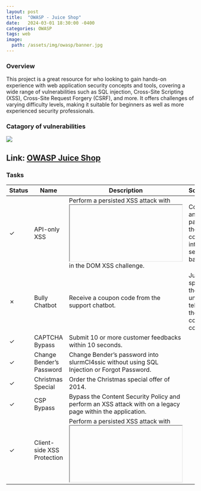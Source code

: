 ```yaml
---
layout: post
title:  "OWASP - Juice Shop"
date:   2024-03-01 18:30:00 -0400
categories: OWASP
tags: web 
image:
  path: /assets/img/owasp/banner.jpg
---
```


### Overview
This project is a great resource for who looking to gain hands-on experience with web application security concepts and tools, covering a wide range of vulnerabilities such as SQL injection, Cross-Site Scripting (XSS), Cross-Site Request Forgery (CSRF), and more. It offers challenges of varying difficulty levels, making it suitable for beginners as well as more experienced security professionals.

### Catagory of vulnerabilities
![](./assets/img/owasp/OWASP-categories.png)

## Link: [OWASP Juice Shop](https://juice-shop-production-fbc0.up.railway.app/#/score-board)

### Tasks

| Status | Name                          | Description                                                                                       | Solution                |
|----------|-------------------------------|---------------------------------------------------------------------------------------------------|-----------------------------------------|
| ✓       | API-only XSS                  | Perform a persisted XSS attack with <iframe src="javascript:alert(xss)"> without using the frontend application at all. | 
| ✓       | Access Log                    | Gain access to any access log file of the server.                                               |  |
| ✓       | Admin Registration             | Register as a user with administrator privileges.                                               |  |
| ✗       | Admin Section                 | Access the administration section of the store.                                                 | just like `Score Board` |
| ✓       | Allowlist Bypass              | Enforce a redirect to a page you are not supposed to redirect to.                               |  |
| ✓       | Arbitrary File Write          | Overwrite the Legal Information file.                                                            |  |
| ✓       | Bjoern’s Favorite Pet         | Reset the password of Bjoern’s OWASP account via the Forgot Password mechanism with the truthful answer to his security question. |  
| ✓       | Blockchain Hype               | Learn about the Token Sale before its official announcement.                                     |  
| ✓       | Blocked RCE DoS               | Perform a Remote Code Execution that would keep a less hardened application busy forever.        |  
| ✗       | Bonus Payload                 | Use the bonus payload <iframe width="100%" height="166" scrolling="no" frameborder="no" allow="autoplay" src="https://w.soundcloud.com/player/?url=https%3A//api.soundcloud.com/tracks/771984076&color=%23ff5500&auto_play=true&hide_related=false&show_comments=true&show_user=true&show_reposts=false&show_teaser=true"></iframe> in the DOM XSS challenge. | Copy and paste the code into search bar       |
| ✗       | Bully Chatbot                 | Receive a coupon code from the support chatbot.                                                 | Just spam the chat until it tells you the coupon code :laughing: |
| ✓       | CAPTCHA Bypass                | Submit 10 or more customer feedbacks within 10 seconds.                                         |  
| ✓       | Change Bender’s Password      | Change Bender’s password into slurmCl4ssic without using SQL Injection or Forgot Password.      |  
| ✓       | Christmas Special             | Order the Christmas special offer of 2014.                                                      |  
| ✓       | CSP Bypass                   | Bypass the Content Security Policy and perform an XSS attack with <script>alert(xss)</script> on a legacy page within the application. |  
| ✓       | Client-side XSS Protection    | Perform a persisted XSS attack with <iframe src="javascript:alert(xss)"> bypassing a client-side security mechanism. |  
| ✗       | Confidential Document         | Access a confidential document.                                                                    |  Visit `About Us` page and we will see a link to `/ftp` |
| ✓       | Cross-Site Imaging            | Stick cute cross-domain kittens all over our delivery boxes.                                      |  
| ✓       | CSRF                          | Change the name of a user by performing Cross-Site Request Forgery from another origin.           | 
| ✗       | DOM XSS                      | Perform a DOM XSS attack with <iframe src="javascript:alert(xss)">.                             | Copy and paste the code into search bar |
| ✓       | Database Schema               | Exfiltrate the entire DB schema definition via SQL Injection.                                     |  
| ✓       | Deluxe Fraud                  | Obtain a Deluxe Membership without paying for it.                                               |  
| ✓       | Deprecated Interface          | Use a deprecated B2B interface that was not properly shut down.                                   |
| ✓       | Easter Egg                   | Find the hidden easter egg.                                                                        |
| ✓       | Email Leak                   | Perform an unwanted information disclosure by accessing data cross-domain.                        |
| ✗       | Empty User Registration       | Register a user with an empty email and password.                                                | Just like `DRY` |
| ✓       | Ephemeral Accountant          | Log in with the (non-existing) accountant acc0unt4nt@juice-sh.op without ever registering that user. |
| ✗       | Error Handling                | Provoke an error that is neither very gracefully nor consistently handled.                        | In the login page, input some special characters like `* -- #`|
| ✓       | Expired Coupon                | Successfully redeem an expired campaign coupon code.                                              |
| ✗       | Exposed Metrics               | Find the endpoint that serves usage data to be scraped by a popular monitoring system. [popular monitoring system](https://github.com/prometheus/prometheus)            | Visit the document page in description and we will see the example link `/metrics`
| ✓       | Extra Language                | Retrieve the language file that never made it into production.                                    |
| ✗       | Five-Star Feedback            | Get rid of all 5-star customer feedback.                                                          | Visit `administrator` page and remove 5 stars comment |
| ✓       | Forged Coupon                 | Forge a coupon code that gives you a discount of at least 80%.                                   |
| ✓       | Forged Feedback               | Post some feedback in another user’s name.                                                       |
| ✓       | Forged Review                 | Post a product review as another user or edit any user’s existing review.                        |
| ✓       | Forged Signed JWT             | Forge an almost properly RSA-signed JWT token that impersonates the (non-existing) user rsa_lord@juice-sh.op. |
| ✓       | Forgotten Developer Backup     | Access a developer’s forgotten backup file.                                                      |
| ✓       | Forgotten Sales Backup        | Access a salesman’s forgotten backup file.                                                        |
| ✓       | Frontend Typosquatting       | Inform the shop about a typosquatting imposter that dug itself deep into the frontend. (Mention the exact name of the culprit) |
| ✓       | GDPR Data Erasure             | Log in with Chris' erased user account.                                                           |
| ✓       | GDPR Data Theft               | Steal someone else’s personal data without using Injection.                                       |
| ✓       | HTTP-Header XSS              | Perform a persisted XSS attack with <iframe src="javascript:alert(xss)"> through an HTTP header. |
| ✓       | Imaginary Challenge           | Solve challenge #999. Unfortunately, this challenge does not exist.                              |
| ✓       | Kill Chatbot                  | Permanently disable the support chatbot so that it can no longer answer customer queries.        |
| ✓       | Leaked Access Logs            | Dumpster dive the Internet for a leaked password and log in to the original user account it belongs to. (Creating a new account with the same password does not qualify as a solution.) |
| ✓       | Leaked Unsafe Product         | Identify an unsafe product that was removed from the shop and inform the shop which ingredients are dangerous. |
| ✓       | Legacy Typosquatting          | Inform the shop about a typosquatting trick it has been a victim of at least in v6.2.0-SNAPSHOT. (Mention the exact name of the culprit) |
| ✓       | Local File Read               | Gain read access to an arbitrary local file on the web server.                                   |
| ✗       | Login Admin                   | Log in with the administrator’s user account.                                                    | `' OR '1'='1'-- `|
| ✗       | Login Amy                     | Log in with Amy’s original user credentials. (This could take 93.83 billion trillion trillion centuries to brute force, but luckily she did not read the "One Important Final Note") | After reading [Hint](https://pwning.owasp-juice.shop/companion-guide/latest/part2/sensitive-data-exposure.html#_log_in_with_amys_original_user_credentials), we know that her husband's name is `Kif` and search `One Important Final Note` we will see `Password Pading`. Copy the dot with her husband's name, and replace vowel with 1 |
| ✗       | Login Bender                  | Log in with Bender’s user account.                                                                | `email'--` |
| ✓       | Login Bjoern                  | Log in with Bjoern’s Gmail account without previously changing his password, applying SQL Injection, or hacking his Google account. |
| ✗       | Login Jim                     | Log in with Jim’s user account.                                                                    | `email'--` |
| ✗       | Login MC SafeSearch           | Log in with MC SafeSearch’s original user credentials without applying SQL Injection or any other bypass. | After listening to his song, we know that his password is `Mr. Noodles` and change some o to 0 |
| ✓       | Login Support Team            | Log in with the support team’s original user credentials without applying SQL Injection or any other bypass. |
| ✓       | Manipulate Basket             | Put an additional product into another user’s shopping basket.                                    |
| ✗       | Mass Dispel                   | Close multiple "Challenge solved"-notifications in one go.                                        | Press `Shift` and click `X` button |
| ✗       | Meta Geo Stalking             | Determine the answer to John’s security question by looking at an upload of him to the Photo Wall and use it to reset his password via the Forgot Password mechanism. | Download the `Hiking` image and use `Exiftool` to get `GPS Position` |
| ✓       | Mint the Honey Pot            | Mint the Honey Pot NFT by gathering BEEs from the bee haven.                                     |
| ✓       | Misplaced Signature File      | Access a misplaced SIEM signature file.                                                           |
| ✗       | Missing Encoding              | Retrieve the photo of Bjoern’s cat in "melee combat-mode".                                       | Using `Cyber chef` we will see the URL encoding of the img link or just replace `#` with `#23`
| ✓       | Multiple Likes                | Like any review at least three times as the same user.                                           |
| ✓       | Nested Easter Egg             | Apply some advanced cryptanalysis to find the real easter egg.                                    |
| ✗       | NFT Takeover                  | Take over the wallet containing our official Soul Bound Token (NFT).                              | Visit `About Us` and scroll down `Comment` section, we will notice 1 user with comment `NFT`, visit [Bip39](https://iancoleman.io/bip39/) to get your private key |
| ✓       | NoSQL DoS                     | Let the server sleep for some time. (It has done more than enough hard work for you)              |
| ✓       | NoSQL Exfiltration            | All your orders are belong to us! Even the ones which don’t!                                     |
| ✓       | NoSQL Manipulation            | Update multiple product reviews at the same time.                                                |
| ✓       | Outdated Allowlist            | Let us redirect you to one of our crypto currency addresses which are not promoted any longer.    |
| ✗       | Password Strength             | Log in with the administrator’s user credentials without previously changing them or applying SQL Injection. | Using `FUZZ` to brufe force with `default-passwords.txt` wordlist |
| ✓       | Payback Time                  | Place an order that makes you rich.                                                                |
| ✓       | Poison Null Byte              | Bypass a security control with a Poison Null Byte to access a file not meant for your eyes.      |
| ✓       | Premium Paywall               | Unlock Premium Challenge to access exclusive content.                                             |
| ✗       | Privacy Policy                | Read our privacy policy.                                                                           | After login as `Admin` using basic SQL Injection, use can browse to `Privacy Policy` to complete the task|
| ✓       | Privacy Policy Inspection      | Prove that you actually read our privacy policy.                                                  |
| ✓       | Product Tampering             | Change the href of the link within the OWASP SSL Advanced Forensic Tool (O-Saft) product description into https://owasp.slack.com. |
| ✗       | Reflected XSS                 | Perform a reflected XSS attack with <iframe src="javascript:alert(`xss)">.                       | Visit `Order History` and `Tracking`, replace id value with malicious string | 
| ✗       | Repetitive Registration        | Follow the DRY principle while registering a user.                                               | Using `Burp Suite` to inspect and change `PasswordRepeat` to empty |
| ✓       | Reset Bender’s Password       | Reset Bender’s password via the Forgot Password mechanism with the truthful answer to his security question. |
| ✓       | Reset Bjoern’s Password       | Reset the password of Bjoern’s internal account via the Forgot Password mechanism with the truthful answer to his security question. |
| ✓       | Reset Jim’s Password          | Reset Jim’s password via the Forgot Password mechanism with the truthful answer to his security question. |
| ✓       | Reset Morty’s Password        | Reset Morty’s password via the Forgot Password mechanism with his obfuscated answer to his security question. |
| ✓       | Reset Uvogin’s Password       | Reset Uvogin’s password via the Forgot Password mechanism with the original answer to his security question. |
| ✓       | Retrieve Blueprint            | Deprive the shop of earnings by downloading the blueprint for one of its products.                |
| ✓       | SSRF                          | Request a hidden resource on server through server.                                              |
| ✓       | SSTi                          | Infect the server with juicy malware by abusing arbitrary command execution.                       |
| ✗       | Score Board                   | Find the carefully hidden 'Score Board' page.                                                    | `F12` to inspect the web, on `Sources` group click on `main.js` file and search for `Score Board`|
| ✓       | Security Policy               | Behave like any "white hat" should before getting into the action.                               |
| ✓       | Server-side XSS Protection    | Perform a persisted XSS attack with <iframe src="javascript:alert(xss)"> bypassing a server-side security mechanism. |
| ✓       | Steganography                 | Rat out a notorious character hiding in plain sight in the shop. (Mention the exact name of the character) |
| ✓       | Successful RCE DoS            | Perform a Remote Code Execution that occupies the server for a while without using infinite loops. |
| ✓       | Supply Chain Attack           | Inform the development team about a danger to some of their credentials. (Send them the URL of the original report or an assigned CVE or another identifier of this vulnerability) |
| ✓       | Two Factor Authentication      | Solve the 2FA challenge for user "wurstbrot". (Disabling, bypassing or overwriting his 2FA settings does not count as a solution) |
| ✓       | Unsigned JWT                  | Forge an essentially unsigned JWT token that impersonates the (non-existing) user jwtn3d@juice-sh.op. |
| ✓       | Upload Size                   | Upload a file larger than 100 kB.                                                                 |
| ✓       | Upload Type                   | Upload a file that has no .pdf or .zip extension.                                                |
| ✓       | User Credentials              | Retrieve a list of all user credentials via SQL Injection.                                       |
| ✓       | Video XSS                     | Embed an XSS payload </script><script>alert(xss)</script> into our promo video.                |
| ✗       | View Basket                   | View another user’s shopping basket.                                                               | Using `Burp Suite` to inspect and change `Basket` value |
| ✓       | Visual Geo Stalking           | Determine the answer to Emma’s security question by looking at an upload of her to the Photo Wall and use it to reset her password via the Forgot Password mechanism. |
| ✓       | Vulnerable Library            | Inform the shop about a vulnerable library it is using. (Mention the exact library name and version in your comment) |
| ✓       | Wallet Depletion              | Withdraw more ETH from the new wallet than you deposited.                                        |
| ✗       | Web3 Sandbox                  | Find an accidentally deployed code sandbox for writing smart contracts on the fly.                | Just like `Score Board` |
| ✓       | Weird Crypto                  | Inform the shop about an algorithm or library it should definitely not use the way it does.       |
| ✓       | XXE Data Access               | Retrieve the content of C:\Windows\system.ini or /etc/passwd from the server.                    |
| ✓       | XXE DoS                       | Give the server something to chew on for quite a while.                                          |
| ✗      | Zero Stars                    | Give a devastating zero-star feedback to the store.                                              | Using `Burp Suite` to inspect and change `Rating` to `0` |

